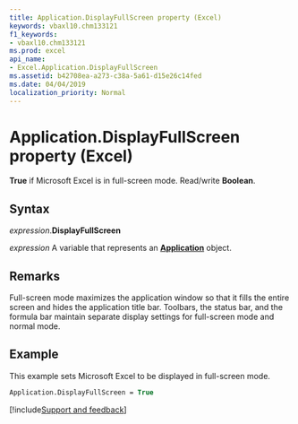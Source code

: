 ```yaml
---
title: Application.DisplayFullScreen property (Excel)
keywords: vbaxl10.chm133121
f1_keywords:
- vbaxl10.chm133121
ms.prod: excel
api_name:
- Excel.Application.DisplayFullScreen
ms.assetid: b42708ea-a273-c38a-5a61-d15e26c14fed
ms.date: 04/04/2019
localization_priority: Normal
---
```



# Application.DisplayFullScreen property (Excel)

**True** if Microsoft Excel is in full-screen mode. Read/write **Boolean**.


## Syntax

_expression_.**DisplayFullScreen**

_expression_ A variable that represents an **[Application](Excel.Application(object).md)** object.


## Remarks

Full-screen mode maximizes the application window so that it fills the entire screen and hides the application title bar. Toolbars, the status bar, and the formula bar maintain separate display settings for full-screen mode and normal mode.


## Example

This example sets Microsoft Excel to be displayed in full-screen mode.

```vb
Application.DisplayFullScreen = True
```




[!include[Support and feedback](~/includes/feedback-boilerplate.md)]
